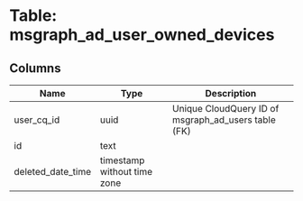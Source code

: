 
# Table: msgraph_ad_user_owned_devices

## Columns
| Name        | Type           | Description  |
| ------------- | ------------- | -----  |
|user_cq_id|uuid|Unique CloudQuery ID of msgraph_ad_users table (FK)|
|id|text||
|deleted_date_time|timestamp without time zone||
